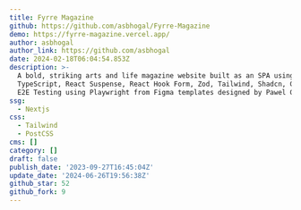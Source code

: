 ```yaml
---
title: Fyrre Magazine
github: https://github.com/asbhogal/Fyrre-Magazine
demo: https://fyrre-magazine.vercel.app/
author: asbhogal
author_link: https://github.com/asbhogal
date: 2024-02-18T06:04:54.853Z
description: >-
  A bold, striking arts and life magazine website built as an SPA using Next.js,
  TypeScript, React Suspense, React Hook Form, Zod, Tailwind, Shadcn, GSAP and
  E2E Testing using Playwright from Figma templates designed by Pawel Gola.
ssg:
  - Nextjs
css:
  - Tailwind
  - PostCSS
cms: []
category: []
draft: false
publish_date: '2023-09-27T16:45:04Z'
update_date: '2024-06-26T19:56:38Z'
github_star: 52
github_fork: 9
---
```

